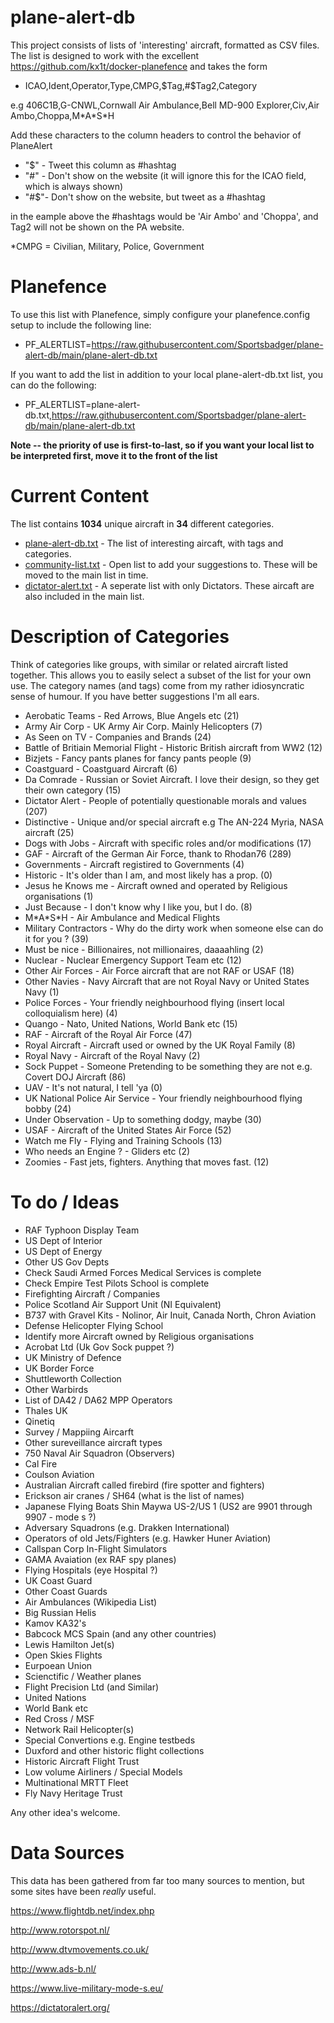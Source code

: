 # plane-alert-db
This project consists of lists of 'interesting' aircraft, formatted as CSV files. The list is designed to work with the excellent https://github.com/kx1t/docker-planefence and takes the form 

- ICAO,Ident,Operator,Type,CMPG,$Tag,#$Tag2,Category

e.g 406C1B,G-CNWL,Cornwall Air Ambulance,Bell MD-900 Explorer,Civ,Air Ambo,Choppa,M\*A\*S\*H 

Add these characters to the column headers to control the behavior of PlaneAlert

- "$" \- Tweet this column as #hashtag
- "#" \- Don't show on the website (it will ignore this for the ICAO field, which is always shown)
- "#$"\- Don't show on the website, but tweet as a #hashtag

in the eample above the #hashtags would be 'Air Ambo' and 'Choppa', and Tag2 will not be shown on the PA website.

\*CMPG = Civilian, Military, Police, Government

# Planefence
To use this list with Planefence, simply configure your planefence.config setup to include the following line:

- PF_ALERTLIST=https://raw.githubusercontent.com/Sportsbadger/plane-alert-db/main/plane-alert-db.txt

If you want to add the list in addition to your local plane-alert-db.txt list, you can do the following:

- PF_ALERTLIST=plane-alert-db.txt,https://raw.githubusercontent.com/Sportsbadger/plane-alert-db/main/plane-alert-db.txt

**Note -- the priority of use is first-to-last, so if you want your local list to be interpreted first, move it to the front of the list**

# Current Content

The list contains **1034** unique aircraft in **34** different categories.

- [plane-alert-db.txt](https://github.com/Sportsbadger/plane-alert-db/blob/main/plane-alert-db.txt) - The list of interesting aircaft, with tags and categories.
- [community-list.txt](https://github.com/Sportsbadger/plane-alert-db/blob/main/community-list) - Open list to add your suggestions to. These will be moved to the main list in time.  
- [dictator-alert.txt](https://github.com/Sportsbadger/plane-alert-db/blob/main/dictator-alert.txt) - A seperate list with only Dictators. These aircaft are also included in the main list.


# Description of Categories	   

Think of categories like groups, with similar or related aircraft listed together. This allows you to easily select a subset of the list for your own use. The category names (and tags) come from my rather idiosyncratic sense of humour. If you have better suggestions I'm all ears.

- Aerobatic Teams \- Red Arrows, Blue Angels etc (21)
- Army Air Corp \- UK Army Air Corp. Mainly Helicopters (7)
- As Seen on TV \- Companies and Brands (24)
- Battle of Britiain Memorial Flight \- Historic British aircraft from WW2 (12)
- Bizjets \- Fancy pants planes for fancy pants people (9)
- Coastguard \- Coastguard Aircraft (6)
- Da Comrade \- Russian or Soviet Aircraft. I love their design, so they get their own category (15)
- Dictator Alert \- People of potentially questionable morals and values (207)
- Distinctive \- Unique and/or special aircraft e.g The AN-224 Myria, NASA aircraft (25)
- Dogs with Jobs \- Aircraft with specific roles and/or modifications (17)
- GAF \- Aircraft of the German Air Force, thank to Rhodan76 (289)
- Governments \- Aircraft registired to Governments (4)
- Historic \- It's older than I am, and most likely has a prop. (0)
- Jesus he Knows me \- Aircraft owned and operated by Religious organisations (1)
- Just Because \- I don't know why I like you, but I do. (8)
- M\*A\*S\*H \- Air Ambulance and Medical Flights
- Military Contractors \- Why do the dirty work when someone else can do it for you ? (39)
- Must be nice \- Billionaires, not millionaires, daaaahling (2)
- Nuclear \- Nuclear Emergency Support Team etc (12)
- Other Air Forces \- Air Force aircraft that are not RAF or USAF (18)
- Other Navies \- Navy Aircraft that are not Royal Navy or United States Navy (1)
- Police Forces \- Your friendly neighbourhood flying (insert local colloquialism here) (4)
- Quango \- Nato, United Nations, World Bank etc (15)
- RAF \- Aircraft of the Royal Air Force (47)
- Royal Aircraft \- Aircraft used or owned by the UK Royal Family (8)
- Royal Navy \- Aircraft of the Royal Navy (2)
- Sock Puppet \- Someone Pretending to be something they are not e.g. Covert DOJ Aircraft (86)
- UAV \- It's not natural, I tell 'ya (0)
- UK National Police Air Service \- Your friendly neighbourhood flying bobby (24)
- Under Observation \- Up to something dodgy, maybe (30)
- USAF \- Aircraft of the United States Air Force (52)
- Watch me Fly \- Flying and Training Schools (13)
- Who needs an Engine ? \- Gliders etc (2)
- Zoomies \- Fast jets, fighters. Anything that moves fast. (12)

# To do / Ideas

- RAF Typhoon Display Team
- US Dept of Interior
- US Dept of Energy
- Other US Gov Depts
- Check Saudi Armed Forces Medical Services is complete
- Check Empire Test Pilots School is complete
- Firefighting Aircraft / Companies
- Police Scotland Air Support Unit (NI Equivalent)
- B737 with Gravel Kits - Nolinor, Air Inuit, Canada North, Chron Aviation
- Defense Helicopter Flying School
- Identify more Aircraft owned by Religious organisations
- Acrobat Ltd (Uk Gov Sock puppet ?)
- UK Ministry of Defence
- UK Border Force
- Shuttleworth Collection
- Other Warbirds
- List of DA42 / DA62 MPP Operators
- Thales UK
- Qinetiq
- Survey / Mappiing Aircarft
- Other sureveillance aircraft types
- 750 Naval Air Squadron (Observers)
- Cal Fire
- Coulson Aviation
- Australian Aircraft called firebird (fire spotter and fighters)
- Erickson air cranes / SH64 (what is the list of names)
- Japanese Flying Boats Shin Maywa US-2/US 1 (US2 are 9901 through 9907 - mode s ?)
- Adversary Squadrons (e.g. Drakken International)
- Operators of old Jets/Fighters (e.g. Hawker Huner Aviation)
- Callspan Corp In-Flight Simulators
- GAMA Avaiation (ex RAF spy planes)
- Flying Hospitals (eye Hospital ?)
- UK Coast Guard
- Other Coast Guards
- Air Ambulances (Wikipedia List)
- Big Russian Helis
- Kamov KA32's
- Babcock MCS Spain (and any other countries)
- Lewis Hamilton Jet(s)
- Open Skies Flights
- Eurpoean Union
- Scienctific / Weather planes
- Flight Precision Ltd (and Similar)
- United Nations
- World Bank etc
- Red Cross / MSF
- Network Rail Helicopter(s)
- Special Convertions e.g. Engine testbeds
- Duxford and other historic flight collections
- Historic Aircraft Flight Trust
- Low volume Airliners / Special Models
- Multinational MRTT Fleet
- Fly Navy Heritage Trust

Any other idea's welcome.

# Data Sources

This data has been gathered from far too many sources to mention, but some sites have been *really* useful.

https://www.flightdb.net/index.php

http://www.rotorspot.nl/

http://www.dtvmovements.co.uk/

http://www.ads-b.nl/

https://www.live-military-mode-s.eu/

https://dictatoralert.org/
